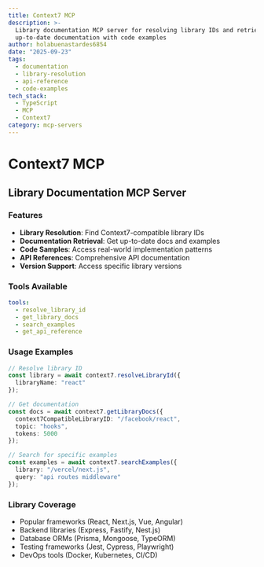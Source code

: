 ```yaml
---
title: Context7 MCP
description: >-
  Library documentation MCP server for resolving library IDs and retrieving
  up-to-date documentation with code examples
author: holabuenastardes6854
date: "2025-09-23"
tags:
  - documentation
  - library-resolution
  - api-reference
  - code-examples
tech_stack:
  - TypeScript
  - MCP
  - Context7
category: mcp-servers
---
```


# Context7 MCP

## Library Documentation MCP Server

### Features
- **Library Resolution**: Find Context7-compatible library IDs
- **Documentation Retrieval**: Get up-to-date docs and examples
- **Code Samples**: Access real-world implementation patterns
- **API References**: Comprehensive API documentation
- **Version Support**: Access specific library versions

### Tools Available
```yaml
tools:
  - resolve_library_id
  - get_library_docs
  - search_examples
  - get_api_reference
```

### Usage Examples
```typescript
// Resolve library ID
const library = await context7.resolveLibraryId({
  libraryName: "react"
});

// Get documentation
const docs = await context7.getLibraryDocs({
  context7CompatibleLibraryID: "/facebook/react",
  topic: "hooks",
  tokens: 5000
});

// Search for specific examples
const examples = await context7.searchExamples({
  library: "/vercel/next.js",
  query: "api routes middleware"
});
```

### Library Coverage
- Popular frameworks (React, Next.js, Vue, Angular)
- Backend libraries (Express, Fastify, Nest.js)
- Database ORMs (Prisma, Mongoose, TypeORM)
- Testing frameworks (Jest, Cypress, Playwright)
- DevOps tools (Docker, Kubernetes, CI/CD)